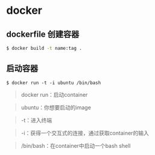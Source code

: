 # docker

## dockerfile 创建容器

```bash
$ docker build -t name:tag .
```

## 启动容器

```
$ docker run -t -i ubuntu /bin/bash
```

>docker run：启动container

>ubuntu：你想要启动的image

>-t：进入终端

>-i：获得一个交互式的连接，通过获取container的输入

>/bin/bash：在container中启动一个bash shell
